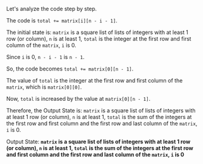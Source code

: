 Let's analyze the code step by step.

The code is `total += matrix[i][n - i - 1]`. 

The initial state is: `matrix` is a square list of lists of integers with at least 1 row (or column), `n` is at least 1, `total` is the integer at the first row and first column of the `matrix`, `i` is 0.

Since `i` is 0, `n - i - 1` is `n - 1`. 

So, the code becomes `total += matrix[0][n - 1]`.

The value of `total` is the integer at the first row and first column of the `matrix`, which is `matrix[0][0]`. 

Now, `total` is increased by the value at `matrix[0][n - 1]`.

Therefore, the Output State is: `matrix` is a square list of lists of integers with at least 1 row (or column), `n` is at least 1, `total` is the sum of the integers at the first row and first column and the first row and last column of the `matrix`, `i` is 0.

Output State: **`matrix` is a square list of lists of integers with at least 1 row (or column), `n` is at least 1, `total` is the sum of the integers at the first row and first column and the first row and last column of the `matrix`, `i` is 0**
